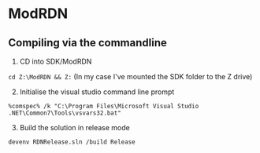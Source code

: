 # ModRDN

## Compiling via the commandline

1. CD into SDK/ModRDN

`cd Z:\ModRDN && Z:` (In my case I've mounted the SDK folder to the Z drive)

2. Initialise the visual studio command line prompt

`%comspec% /k "C:\Program Files\Microsoft Visual Studio .NET\Common7\Tools\vsvars32.bat"`

3. Build the solution in release mode

`devenv RDNRelease.sln /build Release`
